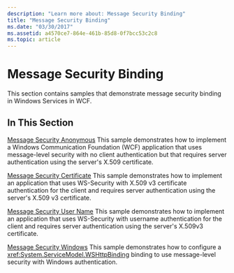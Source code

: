 ```yaml
---
description: "Learn more about: Message Security Binding"
title: "Message Security Binding"
ms.date: "03/30/2017"
ms.assetid: a4570ce7-864e-461b-85d8-0f7bcc53c2c8
ms.topic: article
---
```

# Message Security Binding

This section contains samples that demonstrate message security binding in Windows Services in WCF.

## In This Section

 [Message Security Anonymous](message-security-anonymous.md)
This sample demonstrates how to implement a Windows Communication Foundation (WCF) application that uses message-level security with no client authentication but that requires server authentication using the server's X.509 certificate.

 [Message Security Certificate](message-security-certificate.md)
This sample demonstrates how to implement an application that uses WS-Security with X.509 v3 certificate authentication for the client and requires server authentication using the server's X.509 v3 certificate.

 [Message Security User Name](message-security-user-name.md)
This sample demonstrates how to implement an application that uses WS-Security with username authentication for the client and requires server authentication using the server's X.509v3 certificate.

 [Message Security Windows](message-security-windows.md)
This sample demonstrates how to configure a <xref:System.ServiceModel.WSHttpBinding> binding to use message-level security with Windows authentication.
